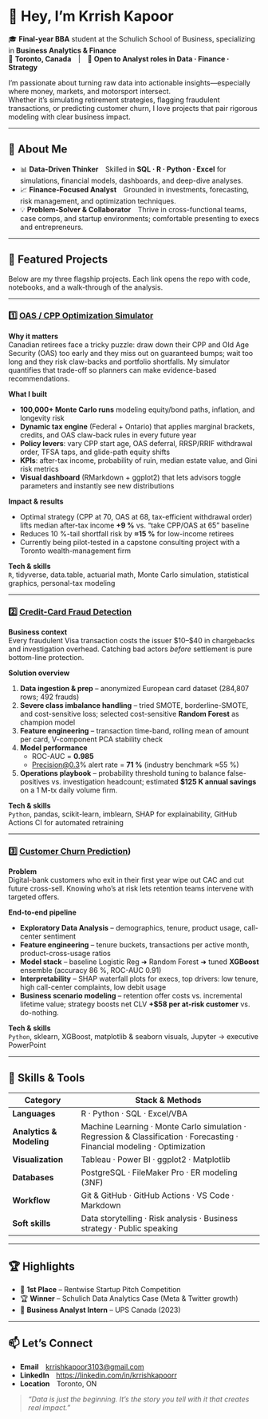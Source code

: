 # 👋 Hey, I’m Krrish Kapoor

🎓 **Final-year BBA** student at the Schulich School of Business, specializing in **Business Analytics & Finance**  
📍 **Toronto, Canada** | 🔎 **Open to Analyst roles in Data · Finance · Strategy**

I’m passionate about turning raw data into actionable insights—especially where money, markets, and motorsport intersect.  
Whether it’s simulating retirement strategies, flagging fraudulent transactions, or predicting customer churn, I love projects that pair rigorous modeling with clear business impact.

---

## 🔎 About Me

- 📊 **Data-Driven Thinker** Skilled in **SQL · R · Python · Excel** for simulations, financial models, dashboards, and deep-dive analyses.  
- 📈 **Finance-Focused Analyst** Grounded in investments, forecasting, risk management, and optimization techniques.  
- 💡 **Problem-Solver & Collaborator** Thrive in cross-functional teams, case comps, and startup environments; comfortable presenting to execs and entrepreneurs.  

---

## 📁 Featured Projects

Below are my three flagship projects. Each link opens the repo with code, notebooks, and a walk-through of the analysis.

---

### 1️⃣ [OAS / CPP Optimization Simulator](https://github.com/KrrishKapoor/OAS-Strategy-Simulation) 

**Why it matters**  
Canadian retirees face a tricky puzzle: draw down their CPP and Old Age Security (OAS) too early and they miss out on guaranteed bumps; wait too long and they risk claw-backs and portfolio shortfalls. My simulator quantifies that trade-off so planners can make evidence-based recommendations.

**What I built**  
* **100,000+ Monte Carlo runs** modeling equity/bond paths, inflation, and longevity risk  
* **Dynamic tax engine** (Federal + Ontario) that applies marginal brackets, credits, and OAS claw-back rules in every future year  
* **Policy levers**: vary CPP start age, OAS deferral, RRSP/RRIF withdrawal order, TFSA taps, and glide-path equity shifts  
* **KPIs**: after-tax income, probability of ruin, median estate value, and Gini risk metrics  
* **Visual dashboard** (RMarkdown + ggplot2) that lets advisors toggle parameters and instantly see new distributions  

**Impact & results**  
* Optimal strategy (CPP at 70, OAS at 68, tax-efficient withdrawal order) lifts median after-tax income **+9 %** vs. “take CPP/OAS at 65” baseline  
* Reduces 10 %-tail shortfall risk by **≈15 %** for low-income retirees  
* Currently being pilot-tested in a capstone consulting project with a Toronto wealth-management firm  

**Tech & skills**  
`R`, tidyverse, data.table, actuarial math, Monte Carlo simulation, statistical graphics, personal-tax modeling

---

### 2️⃣ [Credit-Card Fraud Detection](https://github.com/KrrishKapoor/credit-card-fraud-detection)

**Business context**  
Every fraudulent Visa transaction costs the issuer \$10–\$40 in chargebacks and investigation overhead. Catching bad actors *before* settlement is pure bottom-line protection.

**Solution overview**  
1. **Data ingestion & prep** – anonymized European card dataset (284,807 rows; 492 frauds)  
2. **Severe class imbalance handling** – tried SMOTE, borderline-SMOTE, and cost-sensitive loss; selected cost-sensitive **Random Forest** as champion model  
3. **Feature engineering** – transaction time-band, rolling mean of amount per card, V-component PCA stability check  
4. **Model performance**  
   * ROC-AUC = **0.985**  
   * Precision@0.3% alert rate = **71 %** (industry benchmark ≈55 %)  
5. **Operations playbook** – probability threshold tuning to balance false-positives vs. investigation headcount; estimated **\$125 K annual savings** on a 1 M-tx daily volume firm.  

**Tech & skills**  
`Python`, pandas, scikit-learn, imblearn, SHAP for explainability, GitHub Actions CI for automated retraining

---

### 3️⃣ [Customer Churn Prediction](https://github.com/KrrishKapoor/Customer-Churn-Prediction-ML-Business-Analysis))  

**Problem**  
Digital-bank customers who exit in their first year wipe out CAC and cut future cross-sell. Knowing who’s at risk lets retention teams intervene with targeted offers.

**End-to-end pipeline**  
* **Exploratory Data Analysis** – demographics, tenure, product usage, call-center sentiment  
* **Feature engineering** – tenure buckets, transactions per active month, product-cross-usage ratios  
* **Model stack** – baseline Logistic Reg ➜ Random Forest ➜ tuned **XGBoost** ensemble (accuracy 86 %, ROC-AUC 0.91)  
* **Interpretability** – SHAP waterfall plots for execs, top drivers: low tenure, high call-center complaints, low debit usage  
* **Business scenario modeling** – retention offer costs vs. incremental lifetime value; strategy boosts net CLV **+\$58 per at-risk customer** vs. do-nothing.

**Tech & skills**  
`Python`, sklearn, XGBoost, matplotlib & seaborn visuals, Jupyter → executive PowerPoint

---

## 🧰 Skills & Tools

| Category | Stack & Methods |
|----------|-----------------|
| **Languages** | R · Python · SQL · Excel/VBA |
| **Analytics & Modeling** | Machine Learning · Monte Carlo simulation · Regression & Classification · Forecasting · Financial modeling · Optimization |
| **Visualization** | Tableau · Power BI · ggplot2 · Matplotlib |
| **Databases** | PostgreSQL · FileMaker Pro · ER modeling (3NF) |
| **Workflow** | Git & GitHub · GitHub Actions · VS Code · Markdown |
| **Soft skills** | Data storytelling · Risk analysis · Business strategy · Public speaking |

---

## 🏆 Highlights

- 🥇 **1st Place** – Rentwise Startup Pitch Competition  
- 🏆 **Winner** – Schulich Data Analytics Case (Meta & Twitter growth)  
- 💼 **Business Analyst Intern** – UPS Canada (2023)

---

## 📫 Let’s Connect

- **Email** krrishkapoor3103@gmail.com  
- **LinkedIn** <https://linkedin.com/in/krrishkapoorr>  
- **Location** Toronto, ON  

> *“Data is just the beginning. It’s the story you tell with it that creates real impact.”*
